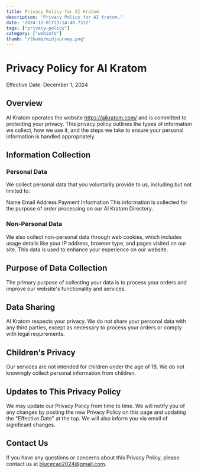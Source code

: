 ```yaml
---
title: Privacy Policy for AI Kratom
description: 'Privacy Policy for AI Kratom.'
date: '2024-12-01T13:14:40.737Z'
tags: ["privacy-policy"]
category: ["webinfo"]
thumb: "/thumb/midjourney.png"
---
```


# Privacy Policy for AI Kratom
Effective Date: December 1, 2024

## Overview
AI Kratom operates the website https://aikratom.com/ and is committed to protecting your privacy. This privacy policy outlines the types of information we collect, how we use it, and the steps we take to ensure your personal information is handled appropriately.

## Information Collection
### Personal Data
We collect personal data that you voluntarily provide to us, including but not limited to:

Name
Email Address
Payment Information
This information is collected for the purpose of order processing on our AI Kratom Directory.

### Non-Personal Data
We also collect non-personal data through web cookies, which includes usage details like your IP address, browser type, and pages visited on our site. This data is used to enhance your experience on our website.

## Purpose of Data Collection
The primary purpose of collecting your data is to process your orders and improve our website's functionality and services.

## Data Sharing
AI Kratom respects your privacy. We do not share your personal data with any third parties, except as necessary to process your orders or comply with legal requirements.

## Children's Privacy
Our services are not intended for children under the age of 18. We do not knowingly collect personal information from children.

## Updates to This Privacy Policy
We may update our Privacy Policy from time to time. We will notify you of any changes by posting the new Privacy Policy on this page and updating the "Effective Date" at the top. We will also inform you via email of significant changes.

## Contact Us
If you have any questions or concerns about this Privacy Policy, please contact us at blucecao2024@gmail.com.
